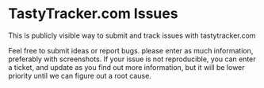 # TastyTracker.com Issues
This is publicly visible way to submit and track issues with tastytracker.com

Feel free to submit ideas or report bugs. please enter as much information, preferably with screenshots. If your issue is not reproducible, you can enter a ticket, and update as you find out more information, but it will be lower priority until we can figure out a root cause.